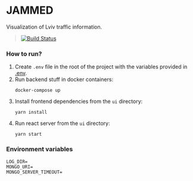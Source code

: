 # JAMMED
Visualization of Lviv traffic information.
> [![Build Status](https://travis-ci.org/PetrushynskyiOleksii/jammed.svg?branch=develop)](https://travis-ci.org/PetrushynskyiOleksii/jammed)

### How to run?
1. Create `.env` file in the root of the project with the variables provided in [.env](#environment-variables).
2. Run backend stuff in docker containers:
    ```shell script
    docker-compose up
    ```
3. Install frontend dependencies from the `ui` directory:
    ```shell script
    yarn install
    ```
4. Run react server from the `ui` directory:
    ```shell script
    yarn start
    ```

### Environment variables
```shell script
LOG_DIR=
MONGO_URI=
MONGO_SERVER_TIMEOUT=
```
